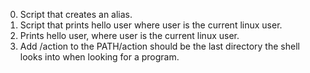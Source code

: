 0. Script that creates an alias.
1. Script that prints hello user where user is the current linux user.
1. Prints hello user, where user is the current linux user.
2. Add /action to the PATH/action should be the last directory the shell looks into when looking for a program.
